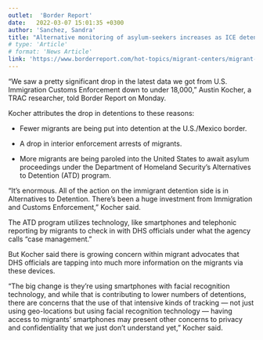 ```yaml
---
outlet:  'Border Report'
date:   2022-03-07 15:01:35 +0300
author: 'Sanchez, Sandra'
title: "Alternative monitoring of asylum-seekers increases as ICE detentions drop"
# type: 'Article'
# format: 'News Article'
link: 'https://www.borderreport.com/hot-topics/migrant-centers/migrant-detentions-drop-but-alternative-devices-to-track-asylum-seekers-increase/'
---
```

“We saw a pretty significant drop in the latest data we got from U.S. Immigration Customs Enforcement down to under 18,000,” Austin Kocher, a TRAC researcher, told Border Report on Monday.

Kocher attributes the drop in detentions to these reasons:

- Fewer migrants are being put into detention at the U.S./Mexico border.

- A drop in interior enforcement arrests of migrants.

- More migrants are being paroled into the United States to await asylum proceedings under the Department of Homeland Security’s Alternatives to Detention (ATD) program.

“It’s enormous. All of the action on the immigrant detention side is in Alternatives to Detention. There’s been a huge investment from Immigration and Customs Enforcement,” Kocher said.

The ATD program utilizes technology, like smartphones and telephonic reporting by migrants to check in with DHS officials under what the agency calls “case management.”

But Kocher said there is growing concern within migrant advocates that DHS officials are tapping into much more information on the migrants via these devices.

“The big change is they’re using smartphones with facial recognition technology, and while that is contributing to lower numbers of detentions, there are concerns that the use of that intensive kinds of tracking — not just using geo-locations but using facial recognition technology — having access to migrants’ smartphones may present other concerns to privacy and confidentiality that we just don’t understand yet,” Kocher said.